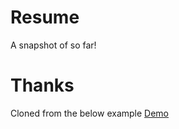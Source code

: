 # Resume

A snapshot of so far!

# Thanks
Cloned from the below example
[Demo](http://rdel.io/material-resume)
